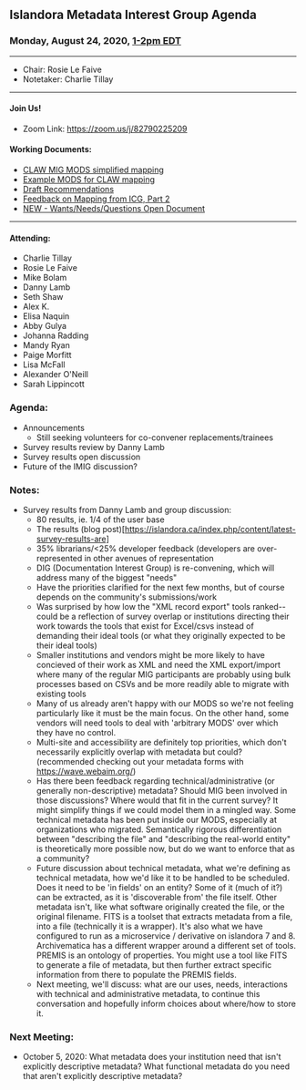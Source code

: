 ## Islandora Metadata Interest Group Agenda
### Monday, August 24, 2020, [1-2pm EDT](http://www.thetimezoneconverter.com/?t=1%20pm&tz=Toronto&)

---
* Chair: Rosie Le Faive
* Notetaker: Charlie Tillay
---

#### Join Us!
* Zoom Link: https://zoom.us/j/82790225209

#### Working Documents:
* [CLAW MIG MODS simplified mapping](https://docs.google.com/spreadsheets/d/18u2qFJ014IIxlVpM3JXfDEFccwBZcoFsjbBGpvL0jJI/edit#gid=0)
* [Example MODS for CLAW mapping](https://docs.google.com/spreadsheets/d/1C2Xie7HUDSgRT5v4ldoJvlNdoXz2GHAPvL3PE3TOKW8/edit#gid=1829081124)
* [Draft Recommendations](https://docs.google.com/document/d/15qSO9YcALtYSqd6CUuGx0t8FwUJ5pPwVPz0PA5rU898/edit#heading=h.f9r6knw0rjvu)
* [Feedback on Mapping from ICG, Part 2](https://docs.google.com/document/d/11OpqMMCXM1TFXgsr4yyTQ_cH9DabnD31p7JnuTRQl28/edit?invite=CMWvruEI&ts=5e66437f)
* [NEW - Wants/Needs/Questions Open Document](https://docs.google.com/document/d/12Kpb6826TNPzzMuyPS0sESa9TLnmljQmeioWbaPeEdA/edit)

---

#### Attending:
* Charlie Tillay
* Rosie Le Faive
* Mike Bolam
* Danny Lamb
* Seth Shaw
* Alex K.
* Elisa Naquin
* Abby Gulya
* Johanna Radding
* Mandy Ryan
* Paige Morfitt
* Lisa McFall
* Alexander O'Neill
* Sarah Lippincott

### Agenda:
* Announcements 
    * Still seeking volunteers for co-convener replacements/trainees
* Survey results review by Danny Lamb
* Survey results open discussion
* Future of the IMIG discussion?

### Notes:

* Survey results from Danny Lamb and group discussion:
  * 80 results, ie. 1/4 of the user base
  * The results (blog post)[https://islandora.ca/index.php/content/latest-survey-results-are]
  * 35% librarians/<25% developer feedback (developers are over-represented in other avenues of representation
  * DIG (Documentation Interest Group) is re-convening, which will address many of the biggest "needs"
  * Have the priorities clarified for the next few months, but of course depends on the community's submissions/work
  * Was surprised by how low the "XML record export" tools ranked--could be a reflection of survey overlap or institutions directing their work towards the tools that exist for Excel/csvs instead of demanding their ideal tools (or what they originally expected to be their ideal tools)
  * Smaller institutions and vendors might be more likely to have concieved of their work as XML and need the XML export/import where many of the regular MIG participants are probably using bulk processes based on CSVs and be more readily able to migrate with existing tools
  * Many of us already aren't happy with our MODS so we're not feeling particularly like it must be the main focus. On the other hand, some vendors will need tools to deal with 'arbitrary MODS' over which they have no control.
  * Multi-site and accessibility are definitely top priorities, which don't necessarily explicitly overlap with metadata but could? (recommended checking out your metadata forms with https://wave.webaim.org/)
  * Has there been feedback regarding technical/administrative (or generally non-descriptive) metadata? Should MIG been involved in those discussions? Where would that fit in the current survey? It might simplify things if we could model them in a mingled way. Some technical metadata has been put inside our MODS, especially at organizations who migrated. Semantically rigorous differentiation between "describing the file" and "describing the real-world entity" is theoretically more possible now, but do we want to enforce that as a community?
  * Future discussion about technical metadata, what we're defining as technical metadata, how we'd like it to be handled to be scheduled. Does it need to be 'in fields' on an entity? Some of it (much of it?) can be extracted, as it is 'discoverable from' the file itself. Other metadata isn't, like what software originally created the file, or the original filename. FITS is a toolset that extracts metadata from a file, into a file (technically it is a wrapper). It's also what we have configured to run as a microservice / derivative on islandora 7 and 8. Archivematica has a different wrapper around a different set of tools. PREMIS is an ontology of properties. You might use a tool like FITS to generate a file of metadata, but then further extract specific information from there to populate the PREMIS fields. 
  * Next meeting, we'll discuss: what are our uses, needs, interactions with technical and administrative metadata, to continue this conversation and hopefully inform choices about where/how to store it.
  
### Next Meeting:
* October 5, 2020: What metadata does your institution need that isn't explicitly descriptive metadata? What functional metadata do you need that aren't explicitly descriptive metadata?
